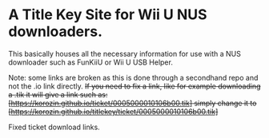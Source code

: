 # A Title Key Site for Wii U NUS downloaders.
This basically houses all the necessary information for use with a NUS downloader such as FunKiiU or Wii U USB Helper. 

Note: some links are broken as this is done through a secondhand repo and not the .io link directly. ~~If you need to fix a link, like for example downloading a .tik
it will give a link such as: [https://korozin.github.io/ticket/0005000010106b00.tik]  simply change it to  [https://korozin.github.io/titlekey/ticket/0005000010106b00.tik]~~

Fixed ticket download links.
